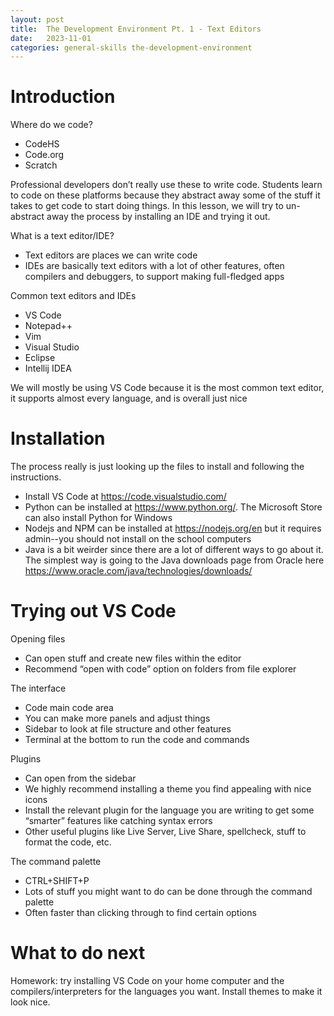 ```yaml
---
layout: post
title:  The Development Environment Pt. 1 - Text Editors
date:   2023-11-01
categories: general-skills the-development-environment
---
```


# Introduction

Where do we code?

- CodeHS
- Code.org
- Scratch

Professional developers don’t really use these to write code. Students learn to code on these platforms because they abstract away some of the stuff it takes to get code to start doing things. In this lesson, we will try to un-abstract away the process by installing an IDE and trying it out.

What is a text editor/IDE?

- Text editors are places we can write code
- IDEs are basically text editors with a lot of other features, often compilers and debuggers, to support making full-fledged apps

Common text editors and IDEs

- VS Code
- Notepad++
- Vim
- Visual Studio
- Eclipse
- Intellij IDEA

We will mostly be using VS Code because it is the most common text editor, it supports almost every language, and is overall just nice

# Installation

The process really is just looking up the files to install and following the instructions.

- Install VS Code at https://code.visualstudio.com/
- Python can be installed at https://www.python.org/. The Microsoft Store can also install Python for Windows
- Nodejs and NPM can be installed at https://nodejs.org/en but it requires admin--you should not install on the school computers
- Java is a bit weirder since there are a lot of different ways to go about it. The simplest way is going to the Java downloads page from Oracle here https://www.oracle.com/java/technologies/downloads/

# Trying out VS Code

Opening files

- Can open stuff and create new files within the editor
- Recommend “open with code” option on folders from file explorer

The interface

- Code main code area
- You can make more panels and adjust things
- Sidebar to look at file structure and other features
- Terminal at the bottom to run the code and commands

Plugins
- Can open from the sidebar
- We highly recommend installing a theme you find appealing with nice icons
- Install the relevant plugin for the language you are writing to get some “smarter” features like catching syntax errors
- Other useful plugins like Live Server, Live Share, spellcheck, stuff to format the code, etc.

The command palette
- CTRL+SHIFT+P
- Lots of stuff you might want to do can be done through the command palette
- Often faster than clicking through to find certain options

# What to do next

Homework: try installing VS Code on your home computer and the compilers/interpreters for the languages you want. Install themes to make it look nice.
